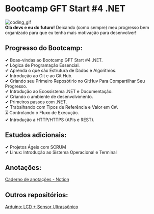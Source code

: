 # Bootcamp GFT Start #4 .NET

![coding_gif](https://media.giphy.com/media/26tn33aiTi1jkl6H6/giphy.gif)  
**Olá devs e eu do futuro!** Deixando (como sempre) meu progresso bem organizado para que eu tenha mais motivação para desenvolver!

## Progresso do Bootcamp:
✔ Boas-vindas ao Bootcamp GFT Start #4 .NET.  
✔ Lógica de Programação Essencial.  
✔ Aprenda o que são Estrutura de Dados e Algoritmos.  
✔ Introdução ao Git e ao Git Hub.  
✔ Criando seu Primeiro Reposótirio no GitHuv Para Compartilhar Seu Progresso.  
✔ Introdução ao Ecossistema .NET e Documentação.  
✔ Criando o ambiente de desenvolvimento.  
✔ Primeiros passos com .NET.  
✔ Trabalhando com Tipos de Referência e Valor em C#.  
⏳ Controlando o Fluxo de Execução.  
✔ Introdução a HTTP/HTTPS (APIs e REST).  

## Estudos adicionais:
✔ Projetos Ágeis com SCRUM  
✔ Linux: Introdução ao Sistema Operacional e Terminal  

## Anotações:

[Caderno de anotações - Notion](https://otaviospace.notion.site/GFT-Start-4-4ff376acdda34de9862d431e9dce1879)  

## Outros repositórios:

[Arduino: LCD + Sensor Ultrassônico](https://github.com/otavio-paz/Arduino-LCD-Ultrassonico.git)
